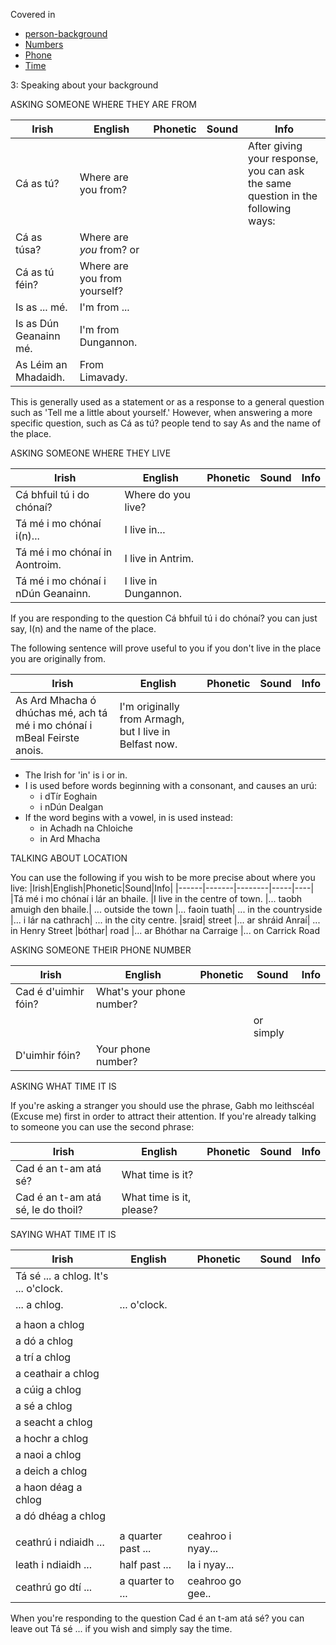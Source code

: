 Covered in 
* [person-background](../../notes/person-background.md)
* [Numbers](../../notes/numbers.md#numbers)
* [Phone](../../notes/phone.md)
* [Time](../../notes/time.md)

3: Speaking about your background

ASKING SOMEONE WHERE THEY ARE FROM

|Irish|English|Phonetic|Sound|Info|
|------|-------|--------|-----|----|
|Cá as tú?|Where are you from?|||After giving your response, you can ask the same question in the following ways:
|Cá as túsa?|Where are *you* from?  or
|Cá as tú féin?|Where are you from yourself?
|Is as ... mé. |I'm from ...
|Is as Dún Geanainn mé. |I'm from Dungannon.
|As Léim an Mhadaidh.|From Limavady.

This is generally used as a statement or as a response to a general question such as 'Tell me a little about yourself.' However, when answering a more specific question, such as Cá as tú? people tend to say As and the name of the place.


ASKING SOMEONE WHERE THEY LIVE

|Irish|English|Phonetic|Sound|Info|
|------|-------|--------|-----|----|
|Cá bhfuil tú i do chónaí?|Where do you live?
|Tá mé i mo chónaí i(n)... |I live in...
|Tá mé i mo chónaí in Aontroim. |I live in Antrim.
|Tá mé i mo chónaí i nDún Geanainn. |I live in Dungannon.

If you are responding to the question Cá bhfuil tú i do chónaí? you can just say, I(n) and the name of the place.

The following sentence will prove useful to you if you don't live in the place you are originally from.


|Irish|English|Phonetic|Sound|Info|
|------|-------|--------|-----|----|
|As Ard Mhacha ó dhúchas mé, ach tá mé i mo chónaí i mBeal Feirste anois.|I'm originally from Armagh, but I live in Belfast now.

* The Irish for 'in' is i or in.
* I is used before words beginning with a consonant, and causes an urú:
    * i dTír Eoghain
    * i nDún Dealgan
* If the word begins with a vowel, in is used instead:
    * in Achadh na Chloiche
    * in Ard Mhacha

TALKING ABOUT LOCATION

You can use the following if you wish to be more precise about where you live:
|Irish|English|Phonetic|Sound|Info|
|------|-------|--------|-----|----|
|Tá mé i mo chónaí i lár an bhaile. |I live in the centre of town.
|... taobh amuigh den bhaile.| ... outside the town
|... faoin tuath| ... in the countryside
|... i lár na cathrach| ... in the city centre.
|sraid| street
|... ar shráid Anraí| ... in Henry Street
|bóthar| road
|... ar Bhóthar na Carraige |... on Carrick Road


ASKING SOMEONE THEIR PHONE NUMBER

|Irish|English|Phonetic|Sound|Info|
|------|-------|--------|-----|----|
|Cad é d'uimhir fóin?| What's your phone number?
||||or simply
|D'uimhir fóin?| Your phone number?


ASKING WHAT TIME IT IS

If you're asking a stranger you should use the phrase, Gabh mo leithscéal (Excuse me) first in order to attract their attention. If you're already talking to someone you can use the  second phrase:

|Irish|English|Phonetic|Sound|Info|
|------|-------|--------|-----|----|
|Cad é an t-am atá sé?| What time is it?
|Cad é an t-am atá sé, le do thoil?| What time is it, please?


SAYING WHAT TIME IT IS

|Irish|English|Phonetic|Sound|Info|
|------|-------|--------|-----|----|
|Tá sé ... a chlog. It's ... o'clock.
|... a chlog. | ... o'clock.
||
|a haon a chlog
|a dó a chlog
|a trí a chlog
|a ceathair a chlog
|a cúig a chlog
|a sé a chlog
|a seacht a chlog
|a hochr a chlog
|a naoi a chlog
|a deich a chlog
|a haon déag a chlog
|a dó dhéag a chlog
||
|ceathrú i ndiaidh ... |a quarter past ...|ceahroo i nyay...
|leath i ndiaidh ... |half past ...|la i nyay...
|ceathrú go dtí ... |a quarter to ...|ceahroo go gee..

When you're responding to the question Cad é an t-am atá sé? you can leave out Tá sé ... if you wish and simply say the time.